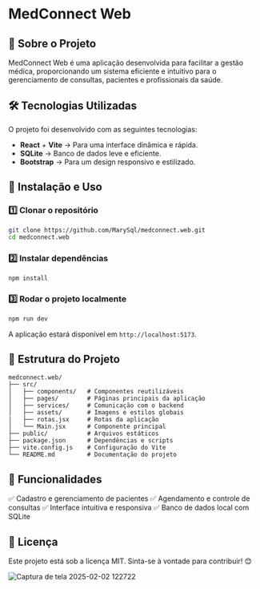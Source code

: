 # MedConnect Web

## 📌 Sobre o Projeto
MedConnect Web é uma aplicação desenvolvida para facilitar a gestão médica, proporcionando um sistema eficiente e intuitivo para o gerenciamento de consultas, pacientes e profissionais da saúde.

## 🛠️ Tecnologias Utilizadas
O projeto foi desenvolvido com as seguintes tecnologias:

- **React** + **Vite** → Para uma interface dinâmica e rápida.
- **SQLite** → Banco de dados leve e eficiente.
- **Bootstrap** → Para um design responsivo e estilizado.

## 🚀 Instalação e Uso

### 1️⃣ Clonar o repositório
```bash
git clone https://github.com/MarySql/medconnect.web.git
cd medconnect.web
```

### 2️⃣ Instalar dependências
```bash
npm install
```

### 3️⃣ Rodar o projeto localmente
```bash
npm run dev
```

A aplicação estará disponível em `http://localhost:5173`.

## 📂 Estrutura do Projeto
```
medconnect.web/
├── src/
│   ├── components/   # Componentes reutilizáveis
│   ├── pages/        # Páginas principais da aplicação
│   ├── services/     # Comunicação com o backend
│   ├── assets/       # Imagens e estilos globais
|   ├── rotas.jsx     # Rotas da aplicação
│   └── Main.jsx      # Componente principal
├── public/           # Arquivos estáticos
├── package.json      # Dependências e scripts
├── vite.config.js    # Configuração do Vite
└── README.md         # Documentação do projeto
```

## 📌 Funcionalidades
✅ Cadastro e gerenciamento de pacientes
✅ Agendamento e controle de consultas
✅ Interface intuitiva e responsiva
✅ Banco de dados local com SQLite

## 📜 Licença
Este projeto está sob a licença MIT. Sinta-se à vontade para contribuir! 😊

![Captura de tela 2025-02-02 122722](https://github.com/user-attachments/assets/85311731-d875-4e2f-9706-f28729b01b8f)

